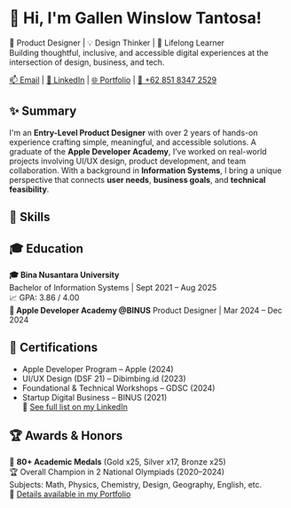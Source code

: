 

<!--
**GallenWT/GallenWT** is a ✨ _special_ ✨ repository because its `README.md` (this file) appears on your GitHub profile.

Here are some ideas to get you started:

- 🔭 I’m currently working on ...
- 🌱 I’m currently learning ...
- 👯 I’m looking to collaborate on ...
- 🤔 I’m looking for help with ...
- 💬 Ask me about ...
- 📫 How to reach me: ...
- 😄 Pronouns: ...
- ⚡ Fun fact: ...
-->

# 👋 Hi, I'm Gallen Winslow Tantosa!
🎨 Product Designer | 💡 Design Thinker | 🧠 Lifelong Learner  
Building thoughtful, inclusive, and accessible digital experiences at the intersection of design, business, and tech.

[📫 Email](mailto:gallenwt@gmail.com) | [🔗 LinkedIn](http://linkedin.com/in/gallenwt) | [🌐 Portfolio](https://bit.ly/gwtportfolio) | [📱 +62 851 8347 2529](https://wa.me/+6285183472529)

## ✨ Summary
I'm an **Entry-Level Product Designer** with over 2 years of hands-on experience crafting simple, meaningful, and accessible solutions. A graduate of the **Apple Developer Academy**, I’ve worked on real-world projects involving UI/UX design, product development, and team collaboration. With a background in **Information Systems**, I bring a unique perspective that connects **user needs**, **business goals**, and **technical feasibility**.

## 🧩 Skills


## 🎓 Education
**🎓 Bina Nusantara University**  
Bachelor of Information Systems | Sept 2021 – Aug 2025  
📈 GPA: 3.86 / 4.00  
**🍎 Apple Developer Academy @BINUS** 
Product Designer | Mar 2024 – Dec 2024  

## 🏅 Certifications
- Apple Developer Program – Apple (2024)  
- UI/UX Design (DSF 21) – Dibimbing.id (2023)  
- Foundational & Technical Workshops – GDSC (2024)  
- Startup Digital Business – BINUS (2021)  
📄 [See full list on my LinkedIn](https://www.linkedin.com/in/gallenwt/details/certifications/)

## 🏆 Awards & Honors
🏅 **80+ Academic Medals** (Gold x25, Silver x17, Bronze x25)  
🏆 Overall Champion in 2 National Olympiads (2020–2024)  
Subjects: Math, Physics, Chemistry, Design, Geography, English, etc.  
📘 [Details available in my Portfolio](https://bit.ly/gwtportfolio)

